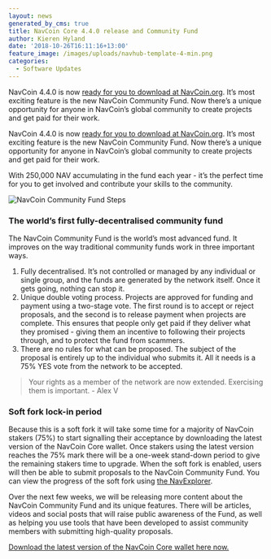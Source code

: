 ```yaml
---
layout: news
generated_by_cms: true
title: NavCoin Core 4.4.0 release and Community Fund
author: Kieren Hyland
date: '2018-10-26T16:11:16+13:00'
feature_image: /images/uploads/navhub-template-4-min.png
categories:
  - Software Updates
---
```

NavCoin 4.4.0 is now [ready for you to download at NavCoin.org](https://navcoin.org/wallets/). It’s most exciting feature is the new NavCoin Community Fund. Now there’s a unique opportunity for anyone in NavCoin’s global community to create projects and get paid for their work. 

NavCoin 4.4.0 is now [ready for you to download at NavCoin.org](https://navcoin.org/wallets/). It’s most exciting feature is the new NavCoin Community Fund. Now there’s a unique opportunity for anyone in NavCoin’s global community to create projects and get paid for their work. 

With 250,000 NAV accumulating in the fund each year - it’s the perfect time for you to get involved and contribute your skills to the community.

![NavCoin Community Fund Steps](/images/uploads/cfund-3-step-1-.jpg)

### The world’s first fully-decentralised community fund

The NavCoin Community Fund is the world’s most advanced fund. It improves on the way traditional community funds work in three important ways.

1. Fully decentralised. It’s not controlled or managed by any individual or single group, and the funds are generated by the network itself. Once it gets going, nothing can stop it.
2. Unique double voting process. Projects are approved for funding and payment using a two-stage vote. The first round is to accept or reject proposals, and the second is to release payment when projects are complete. This ensures that people only get paid if they deliver what they promised - giving them an incentive to following their projects through, and to protect the fund from scammers.
3. There are no rules for what can be proposed. The subject of the proposal is entirely up to the individual who submits it. All it needs is a 75% YES vote from the network to be accepted.

> Your rights as a member of the network are now extended. Exercising them is important. - Alex V

### Soft fork lock-in period

Because this is a soft fork it will take some time for a majority of NavCoin stakers (75%) to start signalling their acceptance by downloading the latest version of the NavCoin Core wallet. Once stakers using the latest version reaches the 75% mark there will be a one-week stand-down period to give the remaining stakers time to upgrade. When the soft fork is enabled, users will then be able to submit proposals to the NavCoin Community Fund. You can view the progress of the soft fork using [the NavExplorer](https://www.navexplorer.com/soft-forks).

Over the next few weeks, we will be releasing more content about the NavCoin Community Fund and its unique features. There will be articles, videos and social posts that will raise public awareness of the Fund, as well as helping you use tools that have been developed to assist community members with submitting high-quality proposals.

[Download the latest version of the NavCoin Core wallet here now.](https://navcoin.org/wallets/)
